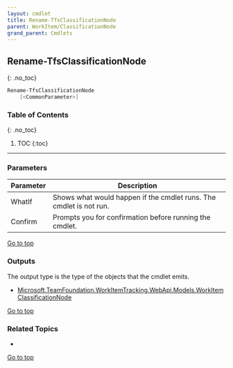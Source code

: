 ```yaml
---
layout: cmdlet
title: Rename-TfsClassificationNode
parent: WorkItem/ClassificationNode
grand_parent: Cmdlets
---
```

## Rename-TfsClassificationNode
{: .no_toc}



```powershell
Rename-TfsClassificationNode
    [<CommonParameter>]

```

### Table of Contents
{: .no_toc}

1. TOC
{:toc}

-----
### Parameters

| Parameter | Description |
|:----------|-------------|
 | WhatIf | Shows what would happen if the cmdlet runs. The cmdlet is not run. |
 | Confirm | Prompts you for confirmation before running the cmdlet. |
 
[Go to top](#rename-tfsclassificationnode)

### Outputs

The output type is the type of the objects that the cmdlet emits.

* [Microsoft.TeamFoundation.WorkItemTracking.WebApi.Models.WorkItemClassificationNode](https://docs.microsoft.com/en-us/dotnet/api/Microsoft.TeamFoundation.WorkItemTracking.WebApi.Models.WorkItemClassificationNode)

[Go to top](#rename-tfsclassificationnode)

### Related Topics

* 


[Go to top](#rename-tfsclassificationnode)

